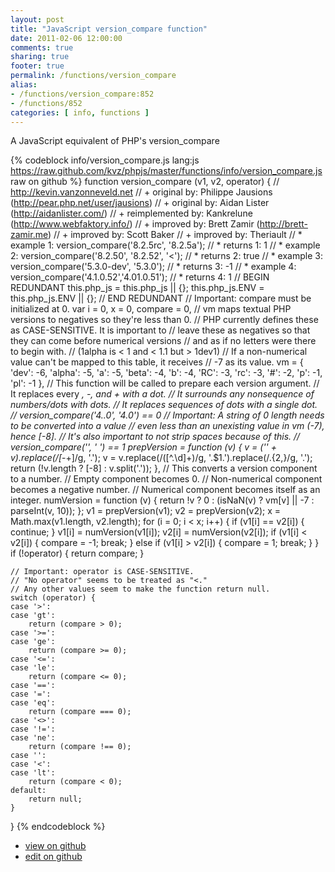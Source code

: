 ```yaml
---
layout: post
title: "JavaScript version_compare function"
date: 2011-02-06 12:00:00
comments: true
sharing: true
footer: true
permalink: /functions/version_compare
alias:
- /functions/version_compare:852
- /functions/852
categories: [ info, functions ]
---
```

A JavaScript equivalent of PHP's version_compare
<!-- more -->
{% codeblock info/version_compare.js lang:js https://raw.github.com/kvz/phpjs/master/functions/info/version_compare.js raw on github %}
function version_compare (v1, v2, operator) {
    // http://kevin.vanzonneveld.net
    // +      original by: Philippe Jausions (http://pear.php.net/user/jausions)
    // +      original by: Aidan Lister (http://aidanlister.com/)
    // + reimplemented by: Kankrelune (http://www.webfaktory.info/)
    // +      improved by: Brett Zamir (http://brett-zamir.me)
    // +      improved by: Scott Baker
    // +      improved by: Theriault
    // *        example 1: version_compare('8.2.5rc', '8.2.5a');
    // *        returns 1: 1
    // *        example 2: version_compare('8.2.50', '8.2.52', '<');
    // *        returns 2: true
    // *        example 3: version_compare('5.3.0-dev', '5.3.0');
    // *        returns 3: -1
    // *        example 4: version_compare('4.1.0.52','4.01.0.51');
    // *        returns 4: 1
    // BEGIN REDUNDANT
    this.php_js = this.php_js || {};
    this.php_js.ENV = this.php_js.ENV || {};
    // END REDUNDANT
    // Important: compare must be initialized at 0. 
    var i = 0,
        x = 0,
        compare = 0,
        // vm maps textual PHP versions to negatives so they're less than 0.
        // PHP currently defines these as CASE-SENSITIVE. It is important to
        // leave these as negatives so that they can come before numerical versions
        // and as if no letters were there to begin with.
        // (1alpha is < 1 and < 1.1 but > 1dev1)
        // If a non-numerical value can't be mapped to this table, it receives
        // -7 as its value.
        vm = {
            'dev': -6,
            'alpha': -5,
            'a': -5,
            'beta': -4,
            'b': -4,
            'RC': -3,
            'rc': -3,
            '#': -2,
            'p': -1,
            'pl': -1
        },
        // This function will be called to prepare each version argument.
        // It replaces every _, -, and + with a dot.
        // It surrounds any nonsequence of numbers/dots with dots.
        // It replaces sequences of dots with a single dot.
        //    version_compare('4..0', '4.0') == 0
        // Important: A string of 0 length needs to be converted into a value
        // even less than an unexisting value in vm (-7), hence [-8].
        // It's also important to not strip spaces because of this.
        //   version_compare('', ' ') == 1
        prepVersion = function (v) {
            v = ('' + v).replace(/[_\-+]/g, '.');
            v = v.replace(/([^.\d]+)/g, '.$1.').replace(/\.{2,}/g, '.');
            return (!v.length ? [-8] : v.split('.'));
        },
        // This converts a version component to a number.
        // Empty component becomes 0.
        // Non-numerical component becomes a negative number.
        // Numerical component becomes itself as an integer.
        numVersion = function (v) {
            return !v ? 0 : (isNaN(v) ? vm[v] || -7 : parseInt(v, 10));
        };
    v1 = prepVersion(v1);
    v2 = prepVersion(v2);
    x = Math.max(v1.length, v2.length);
    for (i = 0; i < x; i++) {
        if (v1[i] == v2[i]) {
            continue;
        }
        v1[i] = numVersion(v1[i]);
        v2[i] = numVersion(v2[i]);
        if (v1[i] < v2[i]) {
            compare = -1;
            break;
        } else if (v1[i] > v2[i]) {
            compare = 1;
            break;
        }
    }
    if (!operator) {
        return compare;
    }

    // Important: operator is CASE-SENSITIVE.
    // "No operator" seems to be treated as "<."
    // Any other values seem to make the function return null.
    switch (operator) {
    case '>':
    case 'gt':
        return (compare > 0);
    case '>=':
    case 'ge':
        return (compare >= 0);
    case '<=':
    case 'le':
        return (compare <= 0);
    case '==':
    case '=':
    case 'eq':
        return (compare === 0);
    case '<>':
    case '!=':
    case 'ne':
        return (compare !== 0);
    case '':
    case '<':
    case 'lt':
        return (compare < 0);
    default:
        return null;
    }
}
{% endcodeblock %}
<ul>
 <li><a href="https://github.com/kvz/phpjs/blob/master/functions/info/version_compare.js">view on github</a></li>
 <li><a href="https://github.com/kvz/phpjs/edit/master/functions/info/version_compare.js">edit on github</a></li>
</ul>
